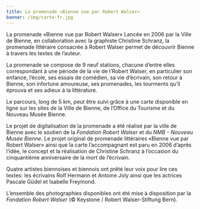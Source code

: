 ```yaml
---
title: La promenade «Bienne vue par Robert Walser»
banner: /img/carte-fr.jpg
---
```


La promenade «Bienne vue par Robert Walser» Lancée en 2006 par la Ville de Bienne, en collaboration avec la graphiste Christine Schranz,
la promenade littéraire consacrée à Robert Walser permet de découvrir Bienne à travers les textes de l’auteur.

La promenade se compose de 9 neuf stations, chacune d’entre elles correspondant à une période de la vie de l’Robert Walser, en particulier son enfance, l’école, ses essais de comédien, sa vie d’écrivain, son retour à Bienne, son infortune amoureuse, ses promenades, les tourments qu’il éprouva et ses adieux à la littérature.

Le parcours, long de 5 km, peut être suivi grâce à une carte disponible en ligne sur les sites de la Ville de Bienne, de l’Office du Tourisme et du Nouveau Musée Bienne.

Le projet de digitalisation de la promenade a été réalisé par la ville de Bienne avec le soutien de la *Fondation Robert Walser* et du *NMB - Nouveau Musée Bienne*. Le projet original de promenade littéraires «Bienne vue par Robert Walser» ainsi que la carte l’accompagnant est paru en 2006 d’après l’idée, le concept et la réalisation de Christine Schranz à l’occasion du cinquantième anniversaire de la mort de l’écrivain.

Quatre artistes biennoises et biennois ont prêté leur voix pour lire ces textes: les écrivains Rolf Hermann et Antoine Joly ainsi que les actrices Pascale Güdel et Isabelle Freymond. 

L’ensemble des photographies disponibles ont été mise à disposition par la *Fondation Robert Walser* (© Keystone / Robert Walser-Stiftung Bern).